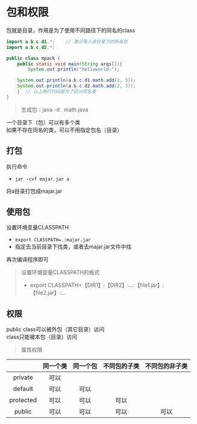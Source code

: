 # **包和权限**
包就是目录，作用是为了使用不同路径下的同名的class
```java
import a.b.c.d1.*;    // 表示导入该目录下的所有包
import a.b.c.d2.*;

public class mpack {
    public static void main(String args[]){
        System.out.println("helloworld.");

	System.out.println(a.b.c.d1.math.add(2, 3));
	System.out.println(a.b.c.d2.math.add(2, 3));
    }  // 以上两行代码是为了区分同名类
}

```

> 生成包：java -d . math.java  

一个目录下（包）可以有多个类  
如果不存在同名的类，可以不用指定包名（目录）


## **打包**
执行命令  
- `jar -cvf majar.jar a`   
      
将a目录打包成majar.jar


## **使用包**
设置环境变量CLASSPATH
- `export CLASSPATH=.:majar.jar`   
- 指定去当前目录下找类，或者去majar.jar文件中找    

再次编译程序即可 

> 设置环境变量CLASSPATH的格式
> - export CLASSPATH=【DIR1】:【DIR2】:...:【file1.jar】:【file2.jar】:...


## **权限**
public class可以被外包（其它目录）访问  
class只能被本包（目录）访问 

> 属性权限

|          | 同一个类 | 同一个包 | 不同包的子类 | 不同包的非子类 |   
| :---:    |  :---:  |  :---:  | :---:     | :---:     |  
| private   | 可以     |         |             |         | 
| default    | 可以     | 可以    |             |         |  
| protected  | 可以     | 可以    | 可以         |           | 
| public   | 可以|可以|可以|可以|
